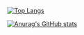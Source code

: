 [![Top Langs](https://github-readme-stats.vercel.app/api/top-langs/?username=sunaga104&layout=compact&theme=tokyonight)](https://github.com/anuraghazra/github-readme-stats)

[![Anurag's GitHub stats](https://github-readme-stats.vercel.app/api?username=sunaga104&theme=tokyonight&show_icons=true)](https://github.com/anuraghazra/github-readme-stats)
